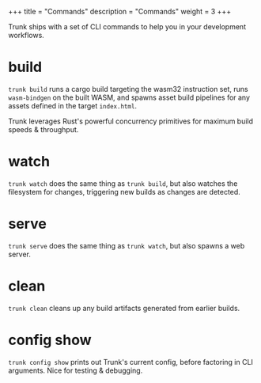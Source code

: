 +++
title = "Commands"
description = "Commands"
weight = 3
+++

Trunk ships with a set of CLI commands to help you in your development workflows.

# build
`trunk build` runs a cargo build targeting the wasm32 instruction set, runs `wasm-bindgen` on the built WASM, and spawns asset build pipelines for any assets defined in the target `index.html`.

Trunk leverages Rust's powerful concurrency primitives for maximum build speeds & throughput.

# watch
`trunk watch` does the same thing as `trunk build`, but also watches the filesystem for changes, triggering new builds as changes are detected.

# serve
`trunk serve` does the same thing as `trunk watch`, but also spawns a web server.

# clean
`trunk clean` cleans up any build artifacts generated from earlier builds.

# config show
`trunk config show` prints out Trunk's current config, before factoring in CLI arguments. Nice for testing & debugging.
